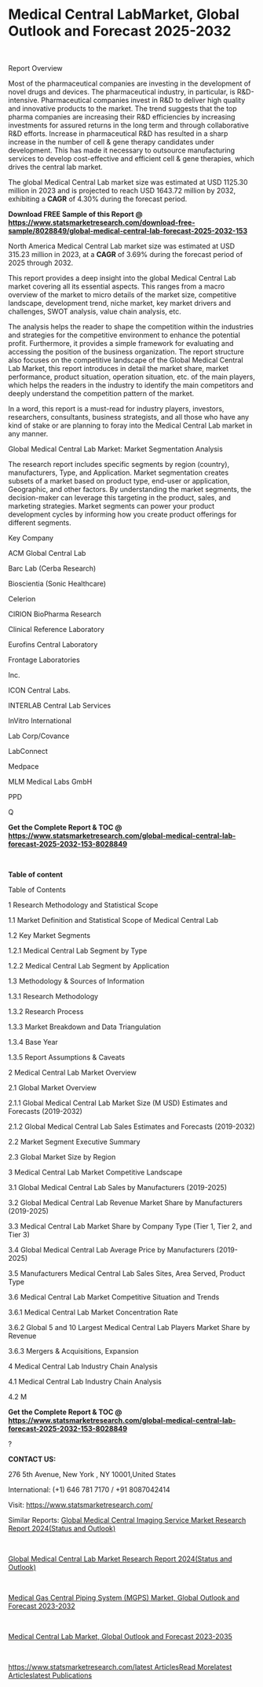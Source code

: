 <h1>Medical Central LabMarket, Global Outlook and Forecast 2025-2032</h1><br/><p>Report Overview</p>
 
 
 
 <p>Most of the pharmaceutical companies are investing in the development of novel drugs and devices. The pharmaceutical industry, in particular, is R&D-intensive. Pharmaceutical companies invest in R&D to deliver high quality and innovative products to the market. The trend suggests that the top pharma companies are increasing their R&D efficiencies by increasing investments for assured returns in the long term and through collaborative R&D efforts. Increase in pharmaceutical R&D has resulted in a sharp increase in the number of cell & gene therapy candidates under development. This has made it necessary to outsource manufacturing services to develop cost-effective and efficient cell & gene therapies, which drives the central lab market.</p>
 
 
 
 <p>The global Medical Central Lab market size was estimated at USD 1125.30 million in 2023 and is projected to reach USD 1643.72 million by 2032, exhibiting a <strong>CAGR</strong> of 4.30% during the forecast period.</p>
 
 
 
 <p><strong>Download FREE Sample of this Report @ <a href="https://www.statsmarketresearch.com/download-free-sample/8028849/global-medical-central-lab-forecast-2025-2032-153">https://www.statsmarketresearch.com/download-free-sample/8028849/global-medical-central-lab-forecast-2025-2032-153</a></strong></p>
 
 
 
 <p>North America Medical Central Lab market size was estimated at USD 315.23 million in 2023, at a <strong>CAGR</strong> of 3.69% during the forecast period of 2025 through 2032.</p>
 
 
 
 <p>This report provides a deep insight into the global Medical Central Lab market covering all its essential aspects. This ranges from a macro overview of the market to micro details of the market size, competitive landscape, development trend, niche market, key market drivers and challenges, SWOT analysis, value chain analysis, etc.</p>
 
 
 
 <p>The analysis helps the reader to shape the competition within the industries and strategies for the competitive environment to enhance the potential profit. Furthermore, it provides a simple framework for evaluating and accessing the position of the business organization. The report structure also focuses on the competitive landscape of the Global Medical Central Lab Market, this report introduces in detail the market share, market performance, product situation, operation situation, etc. of the main players, which helps the readers in the industry to identify the main competitors and deeply understand the competition pattern of the market.</p>
 
 
 
 <p>In a word, this report is a must-read for industry players, investors, researchers, consultants, business strategists, and all those who have any kind of stake or are planning to foray into the Medical Central Lab market in any manner.</p>
 
 
 
 <p>Global Medical Central Lab Market: Market Segmentation Analysis</p>
 
 
 
 <p>The research report includes specific segments by region (country), manufacturers, Type, and Application. Market segmentation creates subsets of a market based on product type, end-user or application, Geographic, and other factors. By understanding the market segments, the decision-maker can leverage this targeting in the product, sales, and marketing strategies. Market segments can power your product development cycles by informing how you create product offerings for different segments.</p>
 
 
 
 <p>Key Company</p>
 
 
 
 <p>ACM Global Central Lab</p>
 
 
 
 <p>Barc Lab (Cerba Research)</p>
 
 
 
 <p>Bioscientia (Sonic Healthcare)</p>
 
 
 
 <p>Celerion</p>
 
 
 
 <p>CIRION BioPharma Research</p>
 
 
 
 <p>Clinical Reference Laboratory</p>
 
 
 
 <p>Eurofins Central Laboratory</p>
 
 
 
 <p>Frontage Laboratories</p>
 
 
 
 <p>Inc.</p>
 
 
 
 <p>ICON Central Labs.</p>
 
 
 
 <p>INTERLAB Central Lab Services</p>
 
 
 
 <p>InVitro International</p>
 
 
 
 <p>Lab Corp/Covance</p>
 
 
 
 <p>LabConnect</p>
 
 
 
 <p>Medpace</p>
 
 
 
 <p>MLM Medical Labs GmbH</p>
 
 
 
 <p>PPD</p>
 
 
 
 <p>Q</p>
 
 
 
 <div><b>Get the Complete Report & TOC @ <a href="https://www.statsmarketresearch.com/global-medical-central-lab-forecast-2025-2032-153-8028849">https://www.statsmarketresearch.com/global-medical-central-lab-forecast-2025-2032-153-8028849</a></b></div>
 
 
 
 <p><br />
 
 <b>Table of content</b></p>
 
 
 
 <p>Table of Contents<br />
 
 1 Research Methodology and Statistical Scope<br />
 
 1.1 Market Definition and Statistical Scope of Medical Central Lab<br />
 
 1.2 Key Market Segments<br />
 
 1.2.1 Medical Central Lab Segment by Type<br />
 
 1.2.2 Medical Central Lab Segment by Application<br />
 
 1.3 Methodology & Sources of Information<br />
 
 1.3.1 Research Methodology<br />
 
 1.3.2 Research Process<br />
 
 1.3.3 Market Breakdown and Data Triangulation<br />
 
 1.3.4 Base Year<br />
 
 1.3.5 Report Assumptions & Caveats<br />
 
 2 Medical Central Lab Market Overview<br />
 
 2.1 Global Market Overview<br />
 
 2.1.1 Global Medical Central Lab Market Size (M USD) Estimates and Forecasts (2019-2032)<br />
 
 2.1.2 Global Medical Central Lab Sales Estimates and Forecasts (2019-2032)<br />
 
 2.2 Market Segment Executive Summary<br />
 
 2.3 Global Market Size by Region<br />
 
 3 Medical Central Lab Market Competitive Landscape<br />
 
 3.1 Global Medical Central Lab Sales by Manufacturers (2019-2025)<br />
 
 3.2 Global Medical Central Lab Revenue Market Share by Manufacturers (2019-2025)<br />
 
 3.3 Medical Central Lab Market Share by Company Type (Tier 1, Tier 2, and Tier 3)<br />
 
 3.4 Global Medical Central Lab Average Price by Manufacturers (2019-2025)<br />
 
 3.5 Manufacturers Medical Central Lab Sales Sites, Area Served, Product Type<br />
 
 3.6 Medical Central Lab Market Competitive Situation and Trends<br />
 
 3.6.1 Medical Central Lab Market Concentration Rate<br />
 
 3.6.2 Global 5 and 10 Largest Medical Central Lab Players Market Share by Revenue<br />
 
 3.6.3 Mergers & Acquisitions, Expansion<br />
 
 4 Medical Central Lab Industry Chain Analysis<br />
 
 4.1 Medical Central Lab Industry Chain Analysis<br />
 
 4.2 M</p>
 
 
 
 <div><b>Get the Complete Report & TOC @ <a href="https://www.statsmarketresearch.com/global-medical-central-lab-forecast-2025-2032-153-8028849">https://www.statsmarketresearch.com/global-medical-central-lab-forecast-2025-2032-153-8028849</a></b></div>
 
 
 
 <p>? </p>
 
 
 
 <p><b>CONTACT US:</b><br />
 
 276 5th Avenue, New York , NY 10001,United States<br />
 
 International: (+1) 646 781 7170 / +91 8087042414<br />
 
 Visit: <a href="https://www.statsmarketresearch.com/">https://www.statsmarketresearch.com/</a><br />
 
 Similar Reports: <a href="https://www.statsmarketresearch.com/global-medical-central-lab-forecast-2025-2032-153-8028849">Global Medical Central Imaging Service Market Research Report 2024(Status and Outlook)</a><br />
 
 <br />
 
 <a href="https://www.statsmarketresearch.com/global-medical-central-lab-forecast-2025-2032-153-8028849">Global Medical Central Lab Market Research Report 2024(Status and Outlook)</a><br />
 
 <br />
 
 <a href="https://www.statsmarketresearch.com/global-medical-central-lab-forecast-2025-2032-153-8028849">Medical Gas Central Piping System (MGPS) Market, Global Outlook and Forecast 2023-2032</a><br />
 
 <br />
 
 <a href="https://www.statsmarketresearch.com/global-medical-central-lab-forecast-2025-2032-153-8028849">Medical Central Lab Market, Global Outlook and Forecast 2023-2035</a><br />
 
 <br />
 
 <a href="https://gyeongbokgung.com">https://www.statsmarketresearch.com/</a><a href="https://hallyeomaritime.com">latest Articles</a><a href="https://jingwansa.com">Read More</a><a href="https://nguoiviet.jp/">latest Articles</a><a href="https://www.intelmarketresearch.com/">latest Publications</a></p>